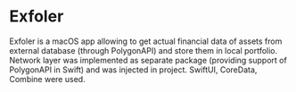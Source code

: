 # Exfoler

Exfoler is a macOS app allowing to get actual financial data of assets from external database (through PolygonAPI) and store them in local portfolio. Network layer was implemented as separate package (providing support of PolygonAPI in Swift) and was injected in project.
SwiftUI, CoreData, Combine were used.
